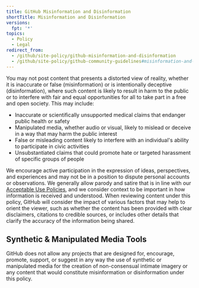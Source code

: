 ```yaml
---
title: GitHub Misinformation and Disinformation
shortTitle: Misinformation and Disinformation
versions:
  fpt: '*'
topics:
  - Policy
  - Legal
redirect_from:
  - /github/site-policy/github-misinformation-and-disinformation
  - /github/site-policy/github-community-guidelines#misinformation-and-disinformation
---
```


You may not post content that presents a distorted view of reality, whether it is inaccurate or false (misinformation) or is intentionally deceptive (disinformation), where such content is likely to result in harm to the public or to interfere with fair and equal opportunities for all to take part in a free and open society. This may include:
* Inaccurate or scientifically unsupported medical claims that endanger public health or safety
* Manipulated media, whether audio or visual, likely to mislead or deceive in a way that may harm the public interest
* False or misleading content likely to interfere with an individual's ability to participate in civic activities
* Unsubstantiated claims that could promote hate or targeted harassment of specific groups of people

We encourage active participation in the expression of ideas, perspectives, and experiences and may not be in a position to dispute personal accounts or observations. We generally allow parody and satire that is in line with our [Acceptable Use Policies](/site-policy/acceptable-use-policies/github-acceptable-use-policies), and we consider context to be important in how information is received and understood. When reviewing content under this policy, GitHub will consider the impact of various factors that may help to orient the viewer, such as whether the content has been provided with clear disclaimers, citations to credible sources, or includes other details that clarify the accuracy of the information being shared.

## Synthetic & Manipulated Media Tools

GitHub does not allow any projects that are designed for, encourage, promote, support, or suggest in any way the use of synthetic or manipulated media for the creation of non-consensual intimate imagery or any content that would constitute misinformation or disinformation under this policy.
